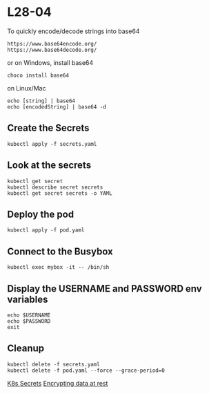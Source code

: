 # L28-04

To quickly encode/decode strings into base64

    https://www.base64encode.org/
    https://www.base64decode.org/

or on Windows, install base64

    choco install base64

on Linux/Mac

    echo [string] | base64
    echo [encodedString] | base64 -d

## Create the Secrets

    kubectl apply -f secrets.yaml

## Look at the secrets

    kubectl get secret
    kubectl describe secret secrets
    kubectl get secret secrets -o YAML

## Deploy the pod

    kubectl apply -f pod.yaml

## Connect to the Busybox

    kubectl exec mybox -it -- /bin/sh

## Display the USERNAME and PASSWORD env variables

    echo $USERNAME
    echo $PASSWORD
    exit

## Cleanup

    kubectl delete -f secrets.yaml
    kubectl delete -f pod.yaml --force --grace-period=0

[K8s Secrets](https://kubernetes.io/docs/concepts/configuration/secret/)
[Encrypting data at rest](https://kubernetes.io/docs/tasks/administer-cluster/encrypt-data/)
